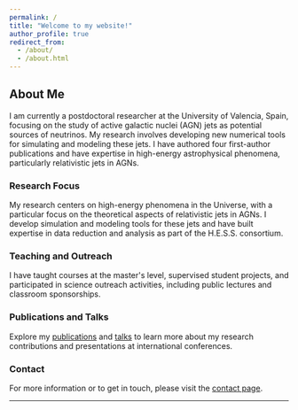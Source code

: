 ```yaml
---
permalink: /
title: "Welcome to my website!"
author_profile: true
redirect_from: 
  - /about/
  - /about.html
---
```


## About Me

I am currently a postdoctoral researcher at the University of Valencia, Spain, focusing on the study of active galactic nuclei (AGN) jets as potential sources of neutrinos. My research involves developing new numerical tools for simulating and modeling these jets. I have authored four first-author publications and have expertise in high-energy astrophysical phenomena, particularly relativistic jets in AGNs.

### Research Focus

My research centers on high-energy phenomena in the Universe, with a particular focus on the theoretical aspects of relativistic jets in AGNs. I develop simulation and modeling tools for these jets and have built expertise in data reduction and analysis as part of the H.E.S.S. consortium.

### Teaching and Outreach

I have taught courses at the master's level, supervised student projects, and participated in science outreach activities, including public lectures and classroom sponsorships.

### Publications and Talks

Explore my [publications](https://gfichetdc.github.io/my-website/presentations/) and [talks](https://gfichetdc.github.io/my-website/talks/) to learn more about my research contributions and presentations at international conferences.

### Contact

For more information or to get in touch, please visit the [contact page](https://gfichetdc.github.io/my-website/contact/).

---